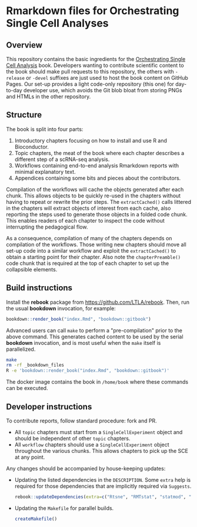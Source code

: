 # Rmarkdown files for Orchestrating Single Cell Analyses

## Overview

This repository contains the basic ingredients for the [Orchestrating Single Cell Analysis](https://osca.bioconductor.org) book.
Developers wanting to contribute scientific content to the book should make pull requests to this repository, 
the others with `-release` or `-devel` suffixes are just used to host the book content on GitHub Pages.
Our set-up provides a light code-only repository (this one) for day-to-day developer use,
which avoids the Git blob bloat from storing PNGs and HTMLs in the other repository.

## Structure

The book is split into four parts:

1. Introductory chapters focusing on how to install and use R and Bioconductor.
2. Topic chapters, the meat of the book where each chapter describes a different step of a scRNA-seq analysis.
3. Workflows containing end-to-end analysis Rmarkdown reports with minimal explanatory text.
4. Appendices containing some bits and pieces about the contributors.

Compilation of the workflows will cache the objects generated after each chunk.
This allows objects to be quickly re-used in the chapters without having to repeat or rewrite the prior steps.
The `extractCached()` calls littered in the chapters will extract objects of interest from each cache,
also reporting the steps used to generate those objects in a folded code chunk.
This enables readers of each chapter to inspect the code without interrupting the pedagogical flow.

As a consequence, compilation of many of the chapters depends on compilation of the workflows.
Those writing new chapters should move all set-up code into a similar workflow 
and exploit the `extractCached()` to obtain a starting point for their chapter.
Also note the `chapterPreamble()` code chunk that is required at the top of each chapter to set up the collapsible elements.

## Build instructions

Install the **rebook** package from https://github.com/LTLA/rebook.
Then, run the usual **bookdown** invocation, for example:

```r
bookdown::render_book("index.Rmd", "bookdown::gitbook")
```

Advanced users can call `make` to perform a "pre-compilation" prior to the above command.
This generates cached content to be used by the serial **bookdown** invocation,
and is most useful when the `make` itself is parallelized.

```sh
make
rm -rf _bookdown_files
R -e 'bookdown::render_book("index.Rmd", "bookdown::gitbook")'
```

The docker image contains the book in `/home/book` where these commands can be executed.

## Developer instructions

To contribute reports, follow standard procedure: fork and PR.

- All `topic` chapters must start from a `SingleCellExperiment` object and should be independent of other `topic` chapters.
- All `workflow` chapters should use a `SingleCellExperiment` object throughout the various chunks.
This allows chapters to pick up the SCE at any point.

Any changes should be accompanied by house-keeping updates:

- Updating the listed dependencies in the `DESCRIPTION`.
Some `extra` help is required for those dependencies that are implicitly required via `Suggests`.

  ```r
  rebook::updateDependencies(extra=c("Rtsne", "RMTstat", "statmod", "GO.db"))
  ```

- Updating the `Makefile` for parallel builds.

  ```r
  createMakefile()
  ```
